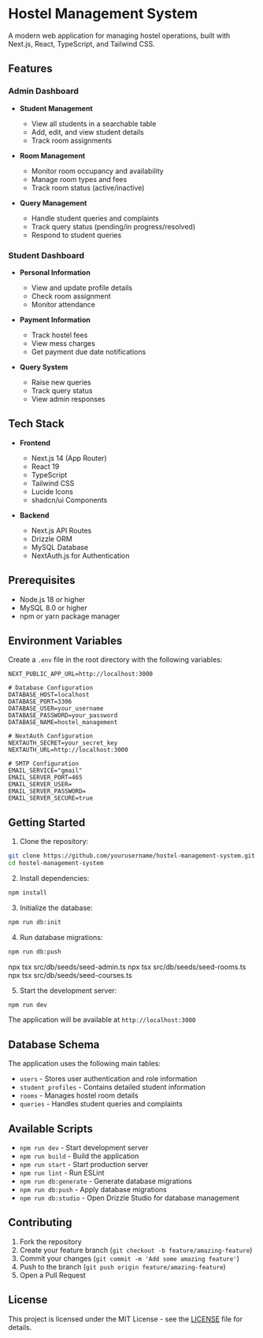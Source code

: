 # Hostel Management System

A modern web application for managing hostel operations, built with Next.js, React, TypeScript, and Tailwind CSS.

## Features

### Admin Dashboard

- **Student Management**

  - View all students in a searchable table
  - Add, edit, and view student details
  - Track room assignments

- **Room Management**

  - Monitor room occupancy and availability
  - Manage room types and fees
  - Track room status (active/inactive)

- **Query Management**
  - Handle student queries and complaints
  - Track query status (pending/in progress/resolved)
  - Respond to student queries

### Student Dashboard

- **Personal Information**

  - View and update profile details
  - Check room assignment
  - Monitor attendance

- **Payment Information**

  - Track hostel fees
  - View mess charges
  - Get payment due date notifications

- **Query System**
  - Raise new queries
  - Track query status
  - View admin responses

## Tech Stack

- **Frontend**

  - Next.js 14 (App Router)
  - React 19
  - TypeScript
  - Tailwind CSS
  - Lucide Icons
  - shadcn/ui Components

- **Backend**
  - Next.js API Routes
  - Drizzle ORM
  - MySQL Database
  - NextAuth.js for Authentication

## Prerequisites

- Node.js 18 or higher
- MySQL 8.0 or higher
- npm or yarn package manager

## Environment Variables

Create a `.env` file in the root directory with the following variables:

```env
NEXT_PUBLIC_APP_URL=http://localhost:3000

# Database Configuration
DATABASE_HOST=localhost
DATABASE_PORT=3306
DATABASE_USER=your_username
DATABASE_PASSWORD=your_password
DATABASE_NAME=hostel_management

# NextAuth Configuration
NEXTAUTH_SECRET=your_secret_key
NEXTAUTH_URL=http://localhost:3000

# SMTP Configuration
EMAIL_SERVICE="gmail"
EMAIL_SERVER_PORT=465
EMAIL_SERVER_USER=
EMAIL_SERVER_PASSWORD=
EMAIL_SERVER_SECURE=true
```

## Getting Started

1. Clone the repository:

```bash
git clone https://github.com/yourusername/hostel-management-system.git
cd hostel-management-system
```

2. Install dependencies:

```bash
npm install
```

3. Initialize the database:

```bash
npm run db:init
```

4. Run database migrations:

```bash
npm run db:push
```

npx tsx src/db/seeds/seed-admin.ts
npx tsx src/db/seeds/seed-rooms.ts
npx tsx src/db/seeds/seed-courses.ts

5. Start the development server:

```bash
npm run dev
```

The application will be available at `http://localhost:3000`

## Database Schema

The application uses the following main tables:

- `users` - Stores user authentication and role information
- `student_profiles` - Contains detailed student information
- `rooms` - Manages hostel room details
- `queries` - Handles student queries and complaints

## Available Scripts

- `npm run dev` - Start development server
- `npm run build` - Build the application
- `npm run start` - Start production server
- `npm run lint` - Run ESLint
- `npm run db:generate` - Generate database migrations
- `npm run db:push` - Apply database migrations
- `npm run db:studio` - Open Drizzle Studio for database management

## Contributing

1. Fork the repository
2. Create your feature branch (`git checkout -b feature/amazing-feature`)
3. Commit your changes (`git commit -m 'Add some amazing feature'`)
4. Push to the branch (`git push origin feature/amazing-feature`)
5. Open a Pull Request

## License

This project is licensed under the MIT License - see the [LICENSE](LICENSE) file for details.
